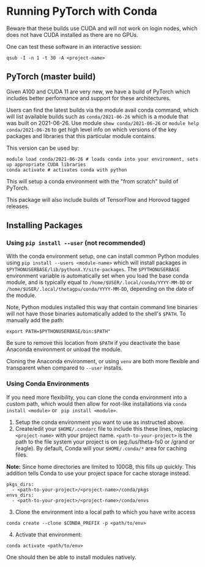 # Running PyTorch with Conda
Beware that these builds use CUDA and will not work on login nodes, which does not have CUDA installed as there are no GPUs.

One can test these software in an interactive session:
```
qsub -I -n 1 -t 30 -A <project-name>
```
## PyTorch (master build)
Given A100 and CUDA 11 are very new, we have a build of PyTorch which includes better performance and support for these architectures.

Users can find the latest builds via the module avail conda command, which will list available builds such as ```conda/2021-06-26``` which is a module that was built on 2021-06-26. Use module ```show conda/2021-06-26``` or ```module help conda/2021-06-26``` to get high level info on which versions of the key packages and libraries that this particular module contains. 

This version can be used by:
```
module load conda/2021-06-26 # loads conda into your environment, sets up appropriate CUDA libraries 
conda activate # activates conda with python 
```
This will setup a conda environment with the "from scratch" build of PyTorch.

This package will also include builds of TensorFlow and Horovod tagged releases.

## Installing Packages
### Using `pip install --user` (not recommended)
With the conda environment setup, one can install common Python modules using `pip install --users <module-name>` which will install packages in `$PYTHONUSERBASE/lib/pythonX.Y/site-packages`. The `$PYTHONUSERBASE` environment variable is automatically set when you load the base conda module, and is typically equal to `/home/$USER/.local/conda/YYYY-MM-DD` or  `/home/$USER/.local/thetagpu/conda/YYYY-MM-DD`, depending on the date of the module. 

Note, Python modules installed this way that contain command line binaries will not have those binaries automatically added to the shell's `$PATH`. To manually add the path:
```
export PATH=$PYTHONUSERBASE/bin:$PATH"
```
Be sure to remove this location from `$PATH` if you deactivate the base Anaconda environment or unload the module. 

Cloning the Anaconda environment, or using `venv` are both more flexible and transparent when compared to `--user` installs. 

### Using Conda Environments
If you need more flexibility, you can clone the conda environment into a custom path, which would then allow for root-like installations via ```conda install <module>``` or ``` pip install <module>```.

1. Setup the conda environment you want to use as instructed above.
2. Create/edit your ```$HOME/.condarc``` file to include this these lines, replacing ```<project-name>``` with your project name. ```<path-to-your-project>``` is the path to the file system your project is on (eg:/lus/theta-fs0 or /grand or /eagle). By default, Conda will your ```$HOME/.conda/*``` area for caching files. 

**Note:** Since home directories are limited to 100GB, this fills up quickly. This addition tells Conda to use your project space for cache storage instead.

```
pkgs_dirs: 
  - <path-to-your-project>/<project-name>/conda/pkgs 
envs_dirs: 
  - <path-to-your-project>/<project-name>/conda/envs
```

3. Clone the environment into a local path to which you have write access
```
conda create --clone $CONDA_PREFIX -p <path/to/env>
```
4. Activate that environment:
```
conda activate <path/to/env>
```

One should then be able to install modules natively.

